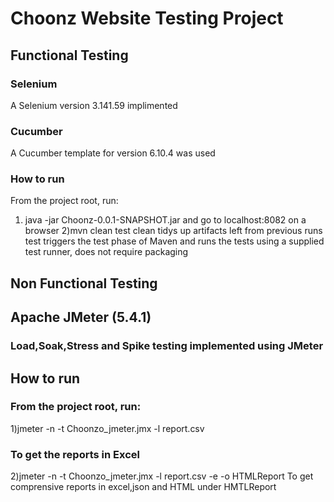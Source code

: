 # Choonz Website Testing Project
## Functional Testing

### Selenium 
A Selenium version 3.141.59 implimented

### Cucumber
A Cucumber template for version 6.10.4 was used

### How to run
From the project root, run:
1) java -jar Choonz-0.0.1-SNAPSHOT.jar
    and go to localhost:8082 on a browser 
2)mvn clean test
clean tidys up artifacts left from previous runs
test triggers the test phase of Maven and runs the tests using a supplied test runner, does not require packaging

## Non Functional Testing
## Apache JMeter (5.4.1)
### Load,Soak,Stress and Spike testing implemented using JMeter

## How to run
### From the project root, run:
 1)jmeter -n -t Choonzo_jmeter.jmx -l report.csv
###  To get the reports in Excel
 2)jmeter -n -t Choonzo_jmeter.jmx -l report.csv -e -o HTMLReport
To get comprensive reports in excel,json and HTML under HMTLReport 

